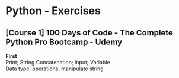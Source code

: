 # Python - Exercises
## [Course 1] 100 Days of Code - The Complete Python Pro Bootcamp - Udemy  
  **First**  
    Print; String Concatenation; Input; Variable  
    Data type, operations, manipulate string
